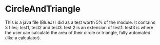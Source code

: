 # CircleAndTriangle
This is a java file (BlueJ) I did as a test worth 5% of the module.
It contains 3 files; test1, test2 and test3.
test 2 is an extension of test1.
test3 is where the user can calculate the area of their circle or triangle, fully automated (like a calculator).
